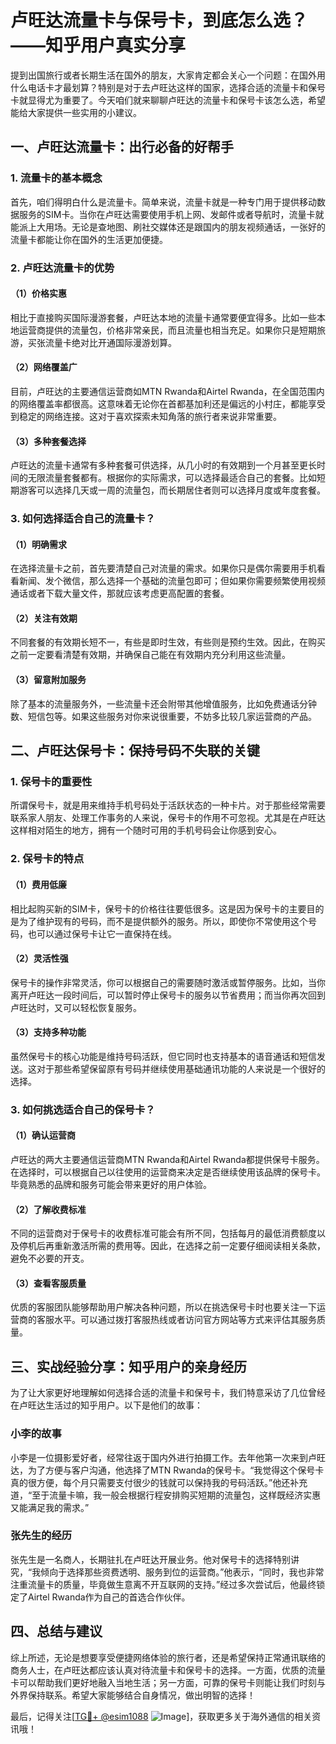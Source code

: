 # 卢旺达流量卡与保号卡，到底怎么选？——知乎用户真实分享

提到出国旅行或者长期生活在国外的朋友，大家肯定都会关心一个问题：在国外用什么电话卡才最划算？特别是对于去卢旺达这样的国家，选择合适的流量卡和保号卡就显得尤为重要了。今天咱们就来聊聊卢旺达的流量卡和保号卡该怎么选，希望能给大家提供一些实用的小建议。

## 一、卢旺达流量卡：出行必备的好帮手

### 1. 流量卡的基本概念

首先，咱们得明白什么是流量卡。简单来说，流量卡就是一种专门用于提供移动数据服务的SIM卡。当你在卢旺达需要使用手机上网、发邮件或者导航时，流量卡就能派上大用场。无论是查地图、刷社交媒体还是跟国内的朋友视频通话，一张好的流量卡都能让你在国外的生活更加便捷。

### 2. 卢旺达流量卡的优势

#### （1）价格实惠
相比于直接购买国际漫游套餐，卢旺达本地的流量卡通常要便宜得多。比如一些本地运营商提供的流量包，价格非常亲民，而且流量也相当充足。如果你只是短期旅游，买张流量卡绝对比开通国际漫游划算。

#### （2）网络覆盖广
目前，卢旺达的主要通信运营商如MTN Rwanda和Airtel Rwanda，在全国范围内的网络覆盖率都很高。这意味着无论你在首都基加利还是偏远的小村庄，都能享受到稳定的网络连接。这对于喜欢探索未知角落的旅行者来说非常重要。

#### （3）多种套餐选择
卢旺达的流量卡通常有多种套餐可供选择，从几小时的有效期到一个月甚至更长时间的无限流量套餐都有。根据你的实际需求，可以选择最适合自己的套餐。比如短期游客可以选择几天或一周的流量包，而长期居住者则可以选择月度或年度套餐。

### 3. 如何选择适合自己的流量卡？

#### （1）明确需求
在选择流量卡之前，首先要清楚自己对流量的需求。如果你只是偶尔需要用手机看看新闻、发个微信，那么选择一个基础的流量包即可；但如果你需要频繁使用视频通话或者下载大量文件，那就应该考虑更高配置的套餐。

#### （2）关注有效期
不同套餐的有效期长短不一，有些是即时生效，有些则是预约生效。因此，在购买之前一定要看清楚有效期，并确保自己能在有效期内充分利用这些流量。

#### （3）留意附加服务
除了基本的流量服务外，一些流量卡还会附带其他增值服务，比如免费通话分钟数、短信包等。如果这些服务对你来说很重要，不妨多比较几家运营商的产品。

## 二、卢旺达保号卡：保持号码不失联的关键

### 1. 保号卡的重要性

所谓保号卡，就是用来维持手机号码处于活跃状态的一种卡片。对于那些经常需要联系家人朋友、处理工作事务的人来说，保号卡的作用不可忽视。尤其是在卢旺达这样相对陌生的地方，拥有一个随时可用的手机号码会让你感到安心。

### 2. 保号卡的特点

#### （1）费用低廉
相比起购买新的SIM卡，保号卡的价格往往要低很多。这是因为保号卡的主要目的是为了维护现有的号码，而不是提供额外的服务。所以，即使你不常使用这个号码，也可以通过保号卡让它一直保持在线。

#### （2）灵活性强
保号卡的操作非常灵活，你可以根据自己的需要随时激活或暂停服务。比如，当你离开卢旺达一段时间后，可以暂时停止保号卡的服务以节省费用；而当你再次回到卢旺达时，又可以轻松恢复服务。

#### （3）支持多种功能
虽然保号卡的核心功能是维持号码活跃，但它同时也支持基本的语音通话和短信发送。这对于那些希望保留原有号码并继续使用基础通讯功能的人来说是一个很好的选择。

### 3. 如何挑选适合自己的保号卡？

#### （1）确认运营商
卢旺达的两大主要通信运营商MTN Rwanda和Airtel Rwanda都提供保号卡服务。在选择时，可以根据自己以往使用的运营商来决定是否继续使用该品牌的保号卡。毕竟熟悉的品牌和服务可能会带来更好的用户体验。

#### （2）了解收费标准
不同的运营商对于保号卡的收费标准可能会有所不同，包括每月的最低消费额度以及停机后再重新激活所需的费用等。因此，在选择之前一定要仔细阅读相关条款，避免不必要的开支。

#### （3）查看客服质量
优质的客服团队能够帮助用户解决各种问题，所以在挑选保号卡时也要关注一下运营商的客服水平。可以通过拨打客服热线或者访问官方网站等方式来评估其服务质量。

## 三、实战经验分享：知乎用户的亲身经历

为了让大家更好地理解如何选择合适的流量卡和保号卡，我们特意采访了几位曾经在卢旺达生活过的知乎用户。以下是他们的故事：

### 小李的故事
小李是一位摄影爱好者，经常往返于国内外进行拍摄工作。去年他第一次来到卢旺达，为了方便与客户沟通，他选择了MTN Rwanda的保号卡。“我觉得这个保号卡真的很方便，每个月只需要支付很少的钱就可以保持我的号码活跃。”他还补充道，“至于流量卡嘛，我一般会根据行程安排购买短期的流量包，这样既经济实惠又能满足我的需求。”

### 张先生的经历
张先生是一名商人，长期驻扎在卢旺达开展业务。他对保号卡的选择特别讲究，“我倾向于选择那些资费透明、服务到位的运营商。”他表示，“同时，我也非常注重流量卡的质量，毕竟做生意离不开互联网的支持。”经过多次尝试后，他最终锁定了Airtel Rwanda作为自己的首选合作伙伴。

## 四、总结与建议

综上所述，无论是想要享受便捷网络体验的旅行者，还是希望保持正常通讯联络的商务人士，在卢旺达都应该认真对待流量卡和保号卡的选择。一方面，优质的流量卡可以帮助我们更好地融入当地生活；另一方面，可靠的保号卡则能让我们时刻与外界保持联系。希望大家能够结合自身情况，做出明智的选择！

最后，记得关注[[TG💪+ @esim1088](https://t.me/s/esim1088) ![Image](https://i.postimg.cc/4NQfJmqS/Snipaste-2025-05-13-00-14-12.png)]，获取更多关于海外通信的相关资讯哦！